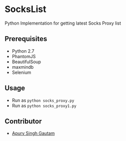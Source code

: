 # SocksList
Python Implementation for getting latest Socks Proxy list

## Prerequisites
- Python 2.7
- PhantomJS
- BeautifulSoup
- maxmindb
- Selenium

## Usage
- Run as `python socks_proxy.py`
- Run as `python socks_proxy1.py`

## Contributor
- [Apurv Singh Gautam](https://github.com/apurvsinghgautam)
